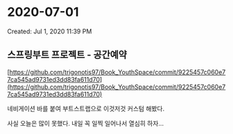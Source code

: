 # 2020-07-01

Created: Jul 1, 2020 11:39 PM

## 스프링부트 프로젝트 - 공간예약

[https://github.com/trigonotis97/Book_YouthSpace/commit/9225457c060e77ca545ad9731ed3dd83fa611d70](https://github.com/trigonotis97/Book_YouthSpace/commit/9225457c060e77ca545ad9731ed3dd83fa611d70)

네비게이션 바를 붙여 부트스트랩으로 이것저것 커스텀 해봤다.

사실 오늘은 많이 못했다. 내일 꼭 일찍 일어나서 열심히 하자...